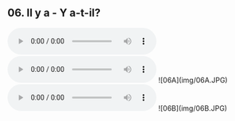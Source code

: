 ## 06. Il y a - Y a-t-il?

  <audio controls>
    <source src="sound/06A.ogg"></source>
  </audio>
  <audio controls>
    <source src="sound/06B.ogg"></source>
  </audio>
![06A](img/06A.JPG)

  <audio controls>
    <source src="sound/06C.ogg"></source>
  </audio>
![06B](img/06B.JPG)